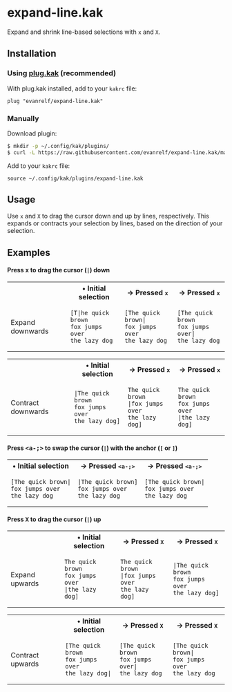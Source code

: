 # expand-line.kak

Expand and shrink line-based selections with `x` and `X`.

## Installation

### Using [plug.kak](https://github.com/robertmeta/plug.kak) (recommended)

With plug.kak installed, add to your `kakrc` file:

```kakoune
plug "evanrelf/expand-line.kak"
```

### Manually

Download plugin:

```bash
$ mkdir -p ~/.config/kak/plugins/
$ curl -L https://raw.githubusercontent.com/evanrelf/expand-line.kak/main/rc/expand-line.kak -o ~/.config/kak/plugins/expand-line.kak
```

Add to your `kakrc` file:

```kakoune
source ~/.config/kak/plugins/expand-line.kak
```

## Usage

Use `x` and `X` to drag the cursor down and up by lines, respectively. This
expands or contracts your selection by lines, based on the direction of your
selection.

## Examples

#### Press <kbd>x</kbd> to drag the cursor (`|`) down

<table>

<tr>
<th>&nbsp;</th>
<th>&bull; Initial selection</th>
<th>&rarr; Pressed <kbd>x</kbd></th>
<th>&rarr; Pressed <kbd>x</kbd></th>
</tr>

<tr>

<td>Expand downwards</td>

<td>

```
[T|he quick brown
fox jumps over
the lazy dog
```

</td>

<td>

```
[The quick brown|
fox jumps over
the lazy dog
```

</td>

<td>

```
[The quick brown
fox jumps over|
the lazy dog
```

</td>

</tr>
</table>

<table>

<tr>
<th>&nbsp;</th>
<th>&bull; Initial selection</th>
<th>&rarr; Pressed <kbd>x</kbd></th>
<th>&rarr; Pressed <kbd>x</kbd></th>
</tr>

<tr>

<td>Contract downwards</td>

<td>

```
|The quick brown
fox jumps over
the lazy dog]
```

</td>

<td>

```
The quick brown
|fox jumps over
the lazy dog]
```

</td>

<td>

```
The quick brown
fox jumps over
|the lazy dog]
```

</td>

</tr>
</table>


#### Press <kbd><a-;></kbd> to swap the cursor (`|`) with the anchor (`[` or `]`)

<table>

<tr>
<th>&bull; Initial selection</th>
<th>&rarr; Pressed <kbd>&lt;a-;&gt;</kbd></th>
<th>&rarr; Pressed <kbd>&lt;a-;&gt;</kbd></th>
</tr>

<tr>

<td>

```
[The quick brown|
fox jumps over
the lazy dog
```

</td>

<td>

```
|The quick brown]
fox jumps over
the lazy dog
```

</td>

<td>

```
[The quick brown|
fox jumps over
the lazy dog
```

</td>

</tr>
</table>

#### Press <kbd>X</kbd> to drag the cursor (`|`) up

<table>

<tr>
<th>&nbsp;</th>
<th>&bull; Initial selection</th>
<th>&rarr; Pressed <kbd>X</kbd></th>
<th>&rarr; Pressed <kbd>X</kbd></th>
</tr>

<tr>

<td>Expand upwards</td>

<td>

```
The quick brown
fox jumps over
|the lazy dog]
```

</td>

<td>

```
The quick brown
|fox jumps over
the lazy dog]
```

</td>

<td>

```
|The quick brown
fox jumps over
the lazy dog]
```

</td>

</tr>
</table>

<table>

<tr>
<th>&nbsp;</th>
<th>&bull; Initial selection</th>
<th>&rarr; Pressed <kbd>X</kbd></th>
<th>&rarr; Pressed <kbd>X</kbd></th>
</tr>

<tr>

<td>Contract upwards</td>

<td>

```
[The quick brown
fox jumps over
the lazy dog|
```

</td>

<td>

```
[The quick brown
fox jumps over|
the lazy dog
```

</td>

<td>

```
[The quick brown|
fox jumps over
the lazy dog
```

</td>

</tr>
</table>

